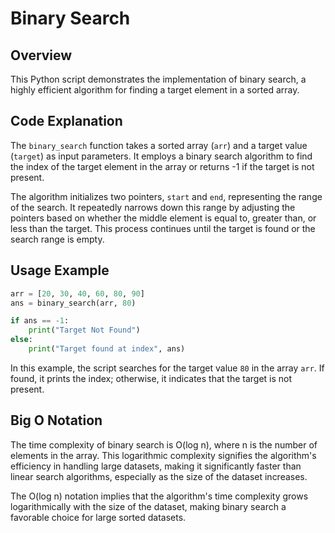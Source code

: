 # Binary Search 

## Overview

This Python script demonstrates the implementation of binary search, a highly efficient algorithm for finding a target element in a sorted array.

## Code Explanation

The `binary_search` function takes a sorted array (`arr`) and a target value (`target`) as input parameters. It employs a binary search algorithm to find the index of the target element in the array or returns -1 if the target is not present.

The algorithm initializes two pointers, `start` and `end`, representing the range of the search. It repeatedly narrows down this range by adjusting the pointers based on whether the middle element is equal to, greater than, or less than the target. This process continues until the target is found or the search range is empty.

## Usage Example

```python
arr = [20, 30, 40, 60, 80, 90]
ans = binary_search(arr, 80)

if ans == -1:
    print("Target Not Found")
else:
    print("Target found at index", ans)
```

In this example, the script searches for the target value `80` in the array `arr`. If found, it prints the index; otherwise, it indicates that the target is not present.

## Big O Notation

The time complexity of binary search is O(log n), where n is the number of elements in the array. This logarithmic complexity signifies the algorithm's efficiency in handling large datasets, making it significantly faster than linear search algorithms, especially as the size of the dataset increases.

The O(log n) notation implies that the algorithm's time complexity grows logarithmically with the size of the dataset, making binary search a favorable choice for large sorted datasets.